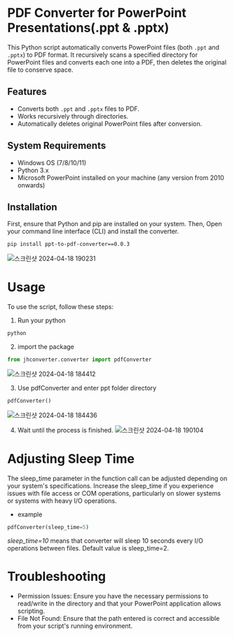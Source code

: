 # PDF Converter for PowerPoint Presentations(.ppt & .pptx)

This Python script automatically converts PowerPoint files (both `.ppt` and `.pptx`) to PDF format. It recursively scans a specified directory for PowerPoint files and converts each one into a PDF, then deletes the original file to conserve space.

## Features
- Converts both `.ppt` and `.pptx` files to PDF.
- Works recursively through directories.
- Automatically deletes original PowerPoint files after conversion.

## System Requirements
- Windows OS (7/8/10/11)
- Python 3.x
- Microsoft PowerPoint installed on your machine (any version from 2010 onwards)

## Installation
First, ensure that Python and pip are installed on your system.
Then, Open your command line interface (CLI) and install the converter.

```bash
pip install ppt-to-pdf-converter==0.0.3
```
![스크린샷 2024-04-18 190231](https://github.com/Thongangerge/ppt-to-pdf-converter/assets/126161416/acd3e2fa-494a-4cd5-987b-19cf43a59b91)

# Usage
To use the script, follow these steps:

1. Run your python
```bash
python
```
2. import the package
```python
from jhconverter.converter import pdfConverter
```
![스크린샷 2024-04-18 184412](https://github.com/Thongangerge/ppt-to-pdf-converter/assets/126161416/6f5bfc26-fb6f-4386-afc4-cdab2e3bf589)

3. Use pdfConverter and enter ppt folder directory
```python
pdfConverter()
```
![스크린샷 2024-04-18 184436](https://github.com/Thongangerge/ppt-to-pdf-converter/assets/126161416/de8e5e5f-6aed-4b64-8b26-9f1012555702)

4. Wait until the process is finished.
![스크린샷 2024-04-18 190104](https://github.com/Thongangerge/ppt-to-pdf-converter/assets/126161416/e6e262ab-5c7c-4ea6-b2c8-ad2b1d519cbe)

# Adjusting Sleep Time
The sleep_time parameter in the function call can be adjusted depending on your system's specifications. Increase the sleep_time if you experience issues with file access or COM operations, particularly on slower systems or systems with heavy I/O operations.
- example
```python
pdfConverter(sleep_time=5)
```
*sleep_time=10* means that converter will sleep 10 seconds every I/O operations between files. Default value is sleep_time=2.

# Troubleshooting
- Permission Issues: Ensure you have the necessary permissions to read/write in the directory and that your PowerPoint application allows scripting.
- File Not Found: Ensure that the path entered is correct and accessible from your script's running environment.
